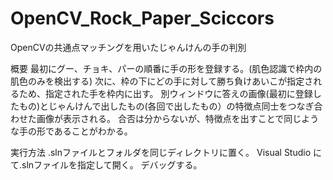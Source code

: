# OpenCV_Rock_Paper_Sciccors
OpenCVの共通点マッチングを用いたじゃんけんの手の判別

概要
最初にグー、チョキ、パーの順番に手の形を登録する。(肌色認識で枠内の肌色のみを検出する)
次に、枠の下にどの手に対して勝ち負けあいこが指定されるため、指定された手を枠内に出す。
別ウィンドウに答えの画像(最初に登録したもの)とじゃんけんで出したもの(各回で出したもの）の特徴点同士をつなぎ合わせた画像が表示される。
合否は分からないが、特徴点を出すことで同じような手の形であることがわかる。

実行方法
.slnファイルとフォルダを同じディレクトリに置く。
Visual Studio にて.slnファイルを指定して開く。
デバッグする。
